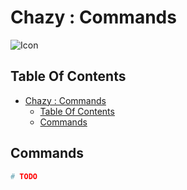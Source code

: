 # Chazy : Commands

![Icon](../icon.png)

## Table Of Contents

- [Chazy : Commands](#chazy--commands)
  - [Table Of Contents](#table-of-contents)
  - [Commands](#commands)

## Commands

```bash
# TODO
```
